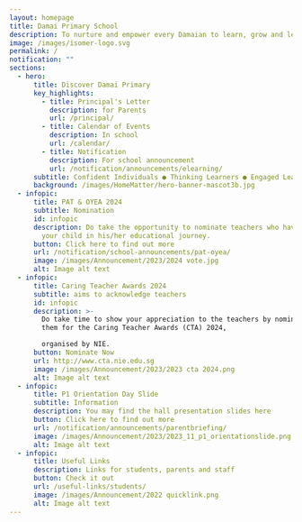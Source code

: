 ```yaml
---
layout: homepage
title: Damai Primary School
description: To nurture and empower every Damaian to learn, grow and lead.
image: /images/isomer-logo.svg
permalink: /
notification: ""
sections:
  - hero:
      title: Discover Damai Primary
      key_highlights:
        - title: Principal's Letter
          description: for Parents
          url: /principal/
        - title: Calendar of Events
          description: In school
          url: /calendar/
        - title: Notification
          description: For school announcement
          url: /notification/announcements/elearning/
      subtitle: Confident Individuals ● Thinking Learners ● Engaged Leaders
      background: /images/HomeMatter/hero-banner-mascot3b.jpg
  - infopic:
      title: PAT & OYEA 2024
      subtitle: Nomination
      id: infopic
      description: Do take the opportunity to nominate teachers who have supported
        your child in his/her educational journey.
      button: Click here to find out more
      url: /notification/school-announcements/pat-oyea/
      image: /images/Announcement/2023/2024 vote.jpg
      alt: Image alt text
  - infopic:
      title: Caring Teacher Awards 2024
      subtitle: aims to acknowledge teachers
      id: infopic
      description: >-
        Do take time to show your appreciation to the teachers by nominating
        them for the Caring Teacher Awards (CTA) 2024,

        organised by NIE.
      button: Nominate Now
      url: http://www.cta.nie.edu.sg
      image: /images/Announcement/2023/2023 cta 2024.png
      alt: Image alt text
  - infopic:
      title: P1 Orientation Day Slide
      subtitle: Information
      description: You may find the hall presentation slides here
      button: Click here to find out more
      url: /notification/announcements/parentbriefing/
      image: /images/Announcement/2023/2023_11_p1_orientationslide.png
      alt: Image alt text
  - infopic:
      title: Useful Links
      description: Links for students, parents and staff
      button: Check it out
      url: /useful-links/students/
      image: /images/Announcement/2022 quicklink.png
      alt: Image alt text
---
```

